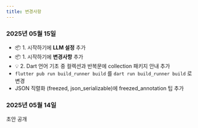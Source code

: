 ```yaml
---
title: 변경사항
---
```



### 2025년 05월 15일

- 📦 1. 시작하기에 **LLM 설정** 추가
- 📦 1. 시작하기에 **변경사항** 추가
- 💡 2. Dart 언어 기초 중 컬렉션과 반복문에 collection 패키지 안내 추가
- `flutter pub run build_runner build` 를 `dart run build_runner build` 로 변경
- JSON 직렬화 (freezed, json_serializable)에 freezed_annotation 팁 추가

### 2025년 05월 14일

초안 공개
